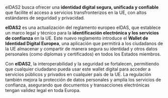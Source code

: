 eIDAS2 busca ofrecer una **identidad digital segura, unificada y confiable** que facilite el acceso a servicios transfronterizos en la UE, con altos estándares de seguridad y privacidad.

**eIDAS2** es una actualización del reglamento europeo eIDAS, que establece un marco legal y técnico para la **identificación electrónica y los servicios de confianza** en la UE. Este nuevo reglamento introduce el **Wallet de Identidad Digital Europea**, una aplicación que permitirá a los ciudadanos de la UE almacenar y compartir de manera segura su identidad y otros datos personales (como diplomas y certificados) en todos los Estados miembros.

Con **eIDAS2**, la interoperabilidad y la seguridad se fortalecen, permitiendo que cualquier ciudadano pueda usar este wallet digital para acceder a servicios públicos y privados en cualquier país de la UE. La regulación también mejora la protección de datos personales y amplía los servicios de confianza, asegurando que documentos y transacciones electrónicas tengan validez legal en toda Europa.


